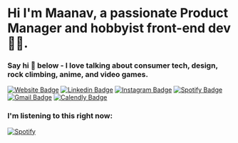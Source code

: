 # Hi I'm Maanav, a passionate Product Manager and hobbyist front-end dev 👨‍💻.

### Say hi 👋 below - I love talking about consumer tech, design, rock climbing, anime, and video games.
[![Website Badge](https://img.shields.io/badge/MaanavDalal.com-3d8ddf?style=for-the-badge&logo=Safari&logoColor=white&link=https://maanavdalal.com/)](https://maanavdalal.com/)
[![Linkedin Badge](https://img.shields.io/badge/MaanavDalal-0077B5?style=for-the-badge&logo=Linkedin&logoColor=white&link=https://www.linkedin.com/in/maanavdalal/)](https://www.linkedin.com/in/maanavdalal/)
[![Instagram Badge](https://img.shields.io/badge/Maanav__-E4405F?style=for-the-badge&logo=Instagram&logoColor=white&link=https://www.instagram.com/maanav_/)](https://www.instagram.com/maanav_/)
[![Spotify Badge](https://img.shields.io/badge/Maanav-1ED760?style=for-the-badge&logo=Spotify&logoColor=white&link=https://open.spotify.com/user/ultimated100)](https://open.spotify.com/user/ultimated100)
[![Gmail Badge](https://img.shields.io/badge/Email_me!-D14836?style=for-the-badge&logo=Gmail&logoColor=white&link=mailto:maanavdalal@gmail.com)](mailto:maanavdalal@gmail.com)
[![Calendly Badge](https://img.shields.io/badge/Schedule_a_meeting-006BFF?style=for-the-badge&logo=calendly&logoColor=white&link=https://calendly.com/maanavdalal/45min)](https://calendly.com/maanavdalal/45min)


### I'm listening to this right now:
[![Spotify](https://novatorem-git-master.maanavd.vercel.app/api/spotify)](https://open.spotify.com/user/ultimated100)

